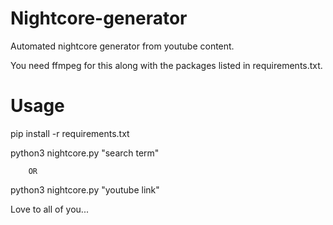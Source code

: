 # Nightcore-generator
Automated nightcore generator from youtube content.

You need ffmpeg for this along with the packages listed in requirements.txt.

# Usage

pip install -r requirements.txt

python3 nightcore.py "search term"

		OR
		
python3 nightcore.py "youtube link"





Love to all of you...
